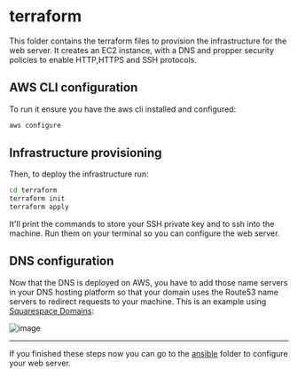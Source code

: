 # terraform
This folder contains the terraform files to provision the infrastructure for the web server. It creates an EC2 instance, with a DNS and propper security policies to enable HTTP,HTTPS and SSH protocols.

## AWS CLI configuration
To run it ensure you have the aws cli installed and configured:
```sh
aws configure
```

## Infrastructure provisioning
Then, to deploy the infrastructure run:
```sh
cd terraform
terraform init
terraform apply
```
It'll print the commands to store your SSH private key and to ssh into the machine. Run them on your terminal so you can configure the web server.

## DNS configuration
Now that the DNS is deployed on AWS, you have to add those name servers in your DNS hosting platform so that your domain uses the Route53 name servers to redirect requests to your machine. This is an example using [Squarespace Domains](https://domains.squarespace.com/):

![image](https://github.com/user-attachments/assets/72c3efe7-d158-4882-b06d-c125c9453678)


---

If you finished these steps now you can go to the [ansible](https://github.com/MarkelCA/aws-web-deploy/tree/master/ansible) folder to configure your web server.
